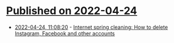 # [Published on 2022-04-24](index.md)

* [2022-04-24, 11:08:20](https://news.ycombinator.com/item?id=31142938) - [Internet spring cleaning: How to delete Instagram, Facebook and other accounts](https://blog.mozilla.org/en/internet-culture/how-to-delete-instagram-facebook-online-accounts/)
